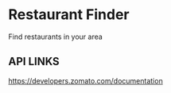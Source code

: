# Restaurant Finder
Find restaurants in your area


## API LINKS
https://developers.zomato.com/documentation


